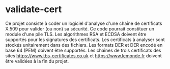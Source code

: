 # validate-cert

Ce projet consiste à coder un logiciel d'analyse d'une chaîne de certificats X.509 pour valider (ou non) sa sécurité. Ce code pourrait constituer un module d'une pile TLS. 
Les algorithmes RSA et ECDSA doivent être supportés pour les signatures des certificats. 
Les certificats à analyser sont stockés unitairement dans des fichiers.
Les formats DER et DER encodé en base 64 (PEM) doivent être supportés.
Les chaînes de trois certificats des sites https://www.tbs-certificates.co.uk et https://www.lemonde.fr doivent être validées à la fin du projet.
